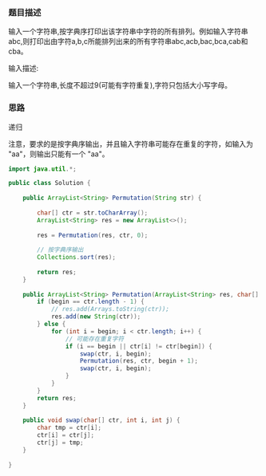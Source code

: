 ### 题目描述

输入一个字符串,按字典序打印出该字符串中字符的所有排列。例如输入字符串abc,则打印出由字符a,b,c所能排列出来的所有字符串abc,acb,bac,bca,cab和cba。

输入描述:

输入一个字符串,长度不超过9(可能有字符重复),字符只包括大小写字母。
### 思路
递归

注意，要求的是按字典序输出，并且输入字符串可能存在重复的字符，如输入为 "aa"，则输出只能有一个 "aa"。
```java
import java.util.*;

public class Solution {
    
    public ArrayList<String> Permutation(String str) {
        
        char[] ctr = str.toCharArray();
        ArrayList<String> res = new ArrayList<>();
        
        res = Permutation(res, ctr, 0);
        
        // 按字典序输出
        Collections.sort(res);
        
        return res;
    }
    
    public ArrayList<String> Permutation(ArrayList<String> res, char[] ctr, int begin) {
        if (begin == ctr.length - 1) {
            // res.add(Arrays.toString(ctr));
            res.add(new String(ctr));
        } else {
            for (int i = begin; i < ctr.length; i++) {
                // 可能存在重复字符
                if (i == begin || ctr[i] != ctr[begin]) {
                    swap(ctr, i, begin);
                    Permutation(res, ctr, begin + 1);
                    swap(ctr, i, begin);
                }
            }
        }
        return res;
    }
    
    public void swap(char[] ctr, int i, int j) {
        char tmp = ctr[i];
        ctr[i] = ctr[j];
        ctr[j] = tmp;
    }
    
}
```